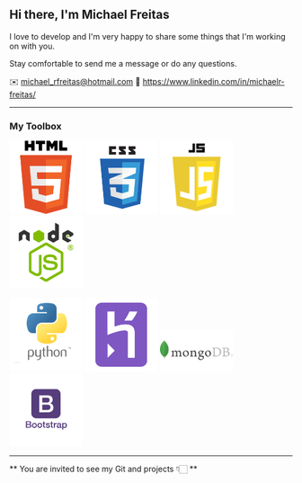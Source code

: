 ## Hi there, I'm Michael Freitas

I love to develop and I'm very happy to share some things that I'm working on with you. 

Stay comfortable to send me a message or do any questions.

✉️ michael_rfreitas@hotmail.com
🔗 https://www.linkedin.com/in/michaelr-freitas/

____

### My Toolbox

<img src="images/html5.png" alt="HTML5 Logo" width="130"> <img src="images/css3.png" alt="CSS3 Logo" width="130"> <img src="images/javascript.png" alt="JavaScript Logo" width="130"> <img src="images/nodejs.png" alt="NodeJS Logo" width="130">

<img src="images/python.png" alt="Python Logo" width="130"> <img src="images/heroku2.png" alt="Heroku Logo" width="130"> <img src="images/mongodb.png" alt="MongoDB Logo" width="130"> <img src="images/bootstrap.png" alt="Bootstrap Logo" width="130">

____

** You are invited to see my Git and projects 👇🏻 **
